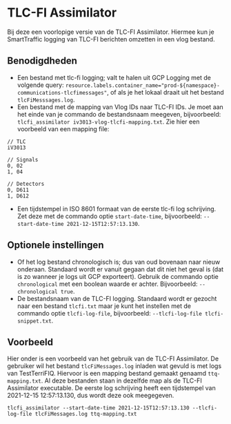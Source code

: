 # TLC-FI Assimilator

Bij deze een voorlopige versie van de TLC-FI Assimilator. Hiermee kun je SmartTraffic logging van TLC-FI berichten omzetten in een vlog bestand.

## Benodigdheden

* Een bestand met tlc-fi logging; valt te halen uit GCP Logging met de volgende query: `resource.labels.container_name="prod-${namespace}-communications-tlcfimessages"`, of als je het lokaal draait uit het bestand `tlcFiMesssages.log`.
* Een bestand met de mapping van Vlog IDs naar TLC-FI IDs. Je moet aan het einde van je commando de bestandsnaam meegeven, bijvoorbeeld: `tlcfi_assimilator iv3013-vlog-tlcfi-mapping.txt`. Zie hier een voorbeeld van een mapping file:

```
// TLC
iV3013

// Signals
0, 02
1, 04

// Detectors
0, D611
1, D612
```

* Een tijdstempel in ISO 8601 formaat van de eerste tlc-fi log schrijving. Zet deze met de commando optie `start-date-time`, bijvoorbeeld: `--start-date-time 2021-12-15T12:57:13.130`.


## Optionele instellingen

* Of het log bestand chronologisch is; dus van oud bovenaan naar nieuw onderaan. Standaard wordt er vanuit gegaan dat dit niet het geval is (dat is zo wanneer je logs uit GCP exporteert). Gebruik de commando optie `chronological` met een boolean waarde er achter. Bijvoorbeeld: `--chronological true`.
* De bestandsnaam van de TLC-FI logging. Standaard wordt er gezocht naar een bestand `tlcfi.txt` maar je kunt het instellen met de commando optie `tlcfi-log-file`, bijvoorbeeld: `--tlcfi-log-file tlcfi-snippet.txt`.


## Voorbeeld

Hier onder is een voorbeeld van het gebruik van de TLC-FI Assimilator. De gebruiker wil het bestand `tlcFiMessages.log` inladen wat gevuld is met logs van TestTerriFIQ. Hiervoor is een mapping bestand gemaakt genaamd `ttq-mapping.txt`. Al deze bestanden staan in dezelfde map als de TLC-FI Assimilator executable. De eerste log schrijving heeft een tijdstempel van 2021-12-15 12:57:13.130, dus wordt deze ook meegegeven.

```
tlcfi_assimilator --start-date-time 2021-12-15T12:57:13.130 --tlcfi-log-file tlcFiMessages.log ttq-mapping.txt
```
